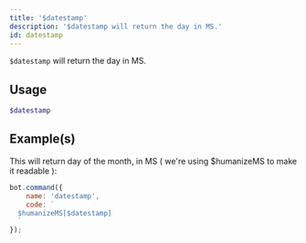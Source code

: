 ```yaml
---
title: '$datestamp'
description: '$datestamp will return the day in MS.'
id: datestamp
---
```


`$datestamp` will return the day in MS.

## Usage

```php
$datestamp
```

## Example(s)

This will return day of the month, in MS ( we're using $humanizeMS to make it readable ):

```javascript
bot.command({
    name: 'datestamp',
    code: `
  $humanizeMS[$datestamp]
  `
});
```